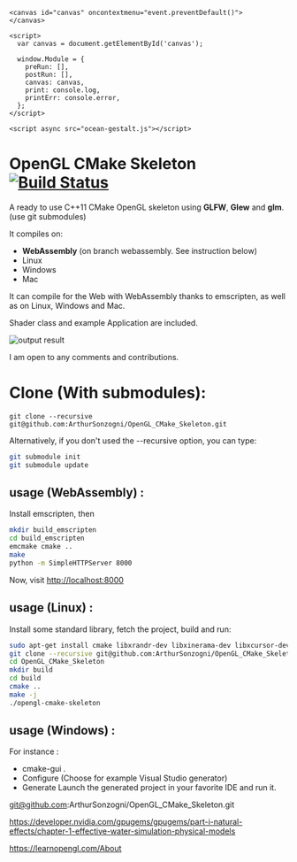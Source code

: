 
    <canvas id="canvas" oncontextmenu="event.preventDefault()">
    </canvas>

    <script>
      var canvas = document.getElementById('canvas');

      window.Module = {
        preRun: [],
        postRun: [],
        canvas: canvas,
        print: console.log,
        printErr: console.error,
      };
    </script>

    <script async src="ocean-gestalt.js"></script>

OpenGL CMake Skeleton [![Build Status](https://travis-ci.org/ArthurSonzogni/OpenGL_CMake_Skeleton.svg?branch=master)](https://travis-ci.org/ArthurSonzogni/OpenGL_CMake_Skeleton)
=======================

A ready to use C++11 CMake OpenGL skeleton using **GLFW**, **Glew** and **glm**. (use git submodules)

It compiles on:
 * **WebAssembly**  (on branch webassembly. See instruction below)
 * Linux
 * Windows
 * Mac

It can compile for the Web with WebAssembly thanks to emscripten, as well as on
Linux, Windows and Mac.

Shader class and example Application are included.

![output result](output.gif)

I am open to any comments and contributions.

Clone (With submodules):
========================

```
git clone --recursive git@github.com:ArthurSonzogni/OpenGL_CMake_Skeleton.git
```

Alternatively, if you don't used the --recursive option, you can type:
```bash
git submodule init
git submodule update
```

usage (WebAssembly) : 
---------------------

Install emscripten, then
```bash
mkdir build_emscripten
cd build_emscripten
emcmake cmake ..
make
python -m SimpleHTTPServer 8000
```

Now, visit [http://localhost:8000](http://localhost:8000)

usage (Linux) : 
---------------
Install some standard library, fetch the project, build and run:
```bash
sudo apt-get install cmake libxrandr-dev libxinerama-dev libxcursor-dev libxi-dev libgl1-mesa-dev libglu1-mesa-dev
git clone --recursive git@github.com:ArthurSonzogni/OpenGL_CMake_Skeleton.git
cd OpenGL_CMake_Skeleton
mkdir build
cd build
cmake ..
make -j
./opengl-cmake-skeleton
```

usage (Windows) :
-----------------
For instance :
* cmake-gui .
* Configure (Choose for example Visual Studio generator)
* Generate
Launch the generated project in your favorite IDE and run it.

git@github.com:ArthurSonzogni/OpenGL_CMake_Skeleton.git

https://developer.nvidia.com/gpugems/gpugems/part-i-natural-effects/chapter-1-effective-water-simulation-physical-models

https://learnopengl.com/About


